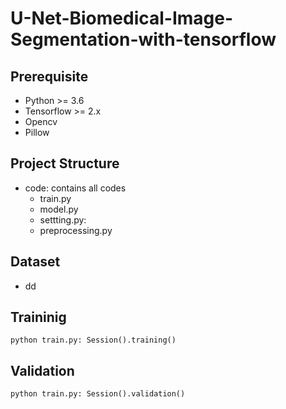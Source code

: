 # U-Net-Biomedical-Image-Segmentation-with-tensorflow

## Prerequisite </br>
 * Python >= 3.6</br>
 * Tensorflow >= 2.x</br>
 * Opencv</br>
 * Pillow</br>

## Project Structure </br>
 * code: contains all codes
   * train.py
   * model.py
   * settting.py: 
   * preprocessing.py

## Dataset </br>
 * dd

## Traininig </br>
```
python train.py: Session().training()
```

## Validation
```
python train.py: Session().validation()
```
